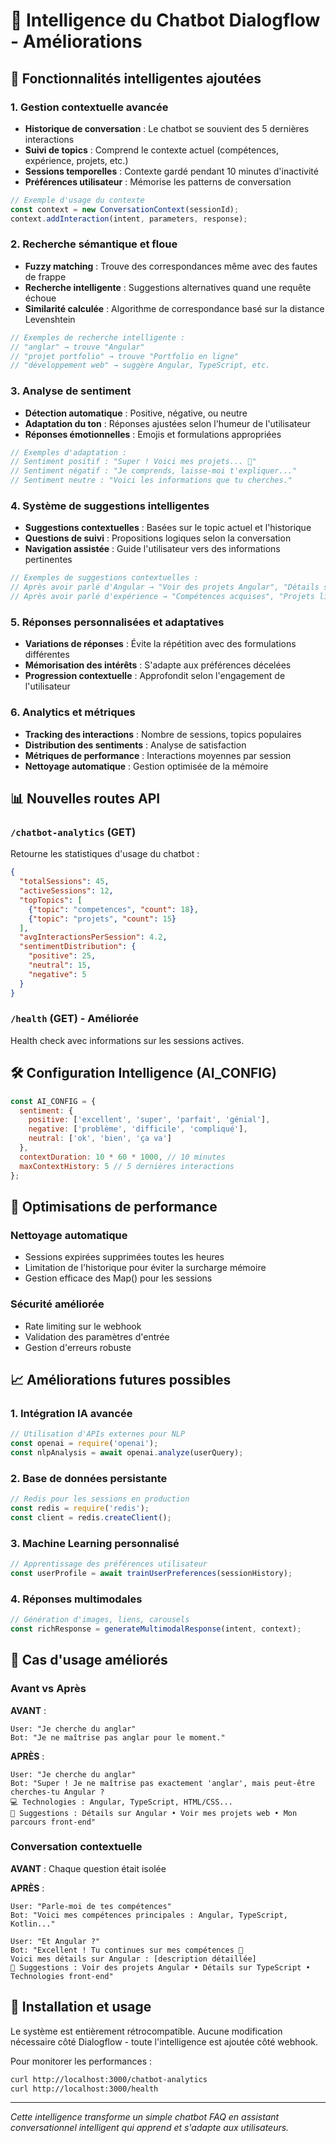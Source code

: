 # 🤖 Intelligence du Chatbot Dialogflow - Améliorations

## 🚀 Fonctionnalités intelligentes ajoutées

### 1. **Gestion contextuelle avancée**
- **Historique de conversation** : Le chatbot se souvient des 5 dernières interactions
- **Suivi de topics** : Comprend le contexte actuel (compétences, expérience, projets, etc.)
- **Sessions temporelles** : Contexte gardé pendant 10 minutes d'inactivité
- **Préférences utilisateur** : Mémorise les patterns de conversation

```javascript
// Exemple d'usage du contexte
const context = new ConversationContext(sessionId);
context.addInteraction(intent, parameters, response);
```

### 2. **Recherche sémantique et floue**
- **Fuzzy matching** : Trouve des correspondances même avec des fautes de frappe
- **Recherche intelligente** : Suggestions alternatives quand une requête échoue
- **Similarité calculée** : Algorithme de correspondance basé sur la distance Levenshtein

```javascript
// Exemples de recherche intelligente :
// "anglar" → trouve "Angular"
// "projet portfolio" → trouve "Portfolio en ligne"
// "développement web" → suggère Angular, TypeScript, etc.
```

### 3. **Analyse de sentiment**
- **Détection automatique** : Positive, négative, ou neutre
- **Adaptation du ton** : Réponses ajustées selon l'humeur de l'utilisateur
- **Réponses émotionnelles** : Emojis et formulations appropriées

```javascript
// Exemples d'adaptation :
// Sentiment positif : "Super ! Voici mes projets... 🎉"
// Sentiment négatif : "Je comprends, laisse-moi t'expliquer..."
// Sentiment neutre : "Voici les informations que tu cherches."
```

### 4. **Système de suggestions intelligentes**
- **Suggestions contextuelles** : Basées sur le topic actuel et l'historique
- **Questions de suivi** : Propositions logiques selon la conversation
- **Navigation assistée** : Guide l'utilisateur vers des informations pertinentes

```javascript
// Exemples de suggestions contextuelles :
// Après avoir parlé d'Angular → "Voir des projets Angular", "Détails sur TypeScript"
// Après avoir parlé d'expérience → "Compétences acquises", "Projets liés"
```

### 5. **Réponses personnalisées et adaptatives**
- **Variations de réponses** : Évite la répétition avec des formulations différentes
- **Mémorisation des intérêts** : S'adapte aux préférences décelées
- **Progression contextuelle** : Approfondit selon l'engagement de l'utilisateur

### 6. **Analytics et métriques**
- **Tracking des interactions** : Nombre de sessions, topics populaires
- **Distribution des sentiments** : Analyse de satisfaction
- **Métriques de performance** : Interactions moyennes par session
- **Nettoyage automatique** : Gestion optimisée de la mémoire

## 📊 Nouvelles routes API

### `/chatbot-analytics` (GET)
Retourne les statistiques d'usage du chatbot :
```json
{
  "totalSessions": 45,
  "activeSessions": 12,
  "topTopics": [
    {"topic": "competences", "count": 18},
    {"topic": "projets", "count": 15}
  ],
  "avgInteractionsPerSession": 4.2,
  "sentimentDistribution": {
    "positive": 25,
    "neutral": 15,
    "negative": 5
  }
}
```

### `/health` (GET) - Améliorée
Health check avec informations sur les sessions actives.

## 🛠️ Configuration Intelligence (AI_CONFIG)

```javascript
const AI_CONFIG = {
  sentiment: {
    positive: ['excellent', 'super', 'parfait', 'génial'],
    negative: ['problème', 'difficile', 'compliqué'],
    neutral: ['ok', 'bien', 'ça va']
  },
  contextDuration: 10 * 60 * 1000, // 10 minutes
  maxContextHistory: 5 // 5 dernières interactions
};
```

## 🔄 Optimisations de performance

### Nettoyage automatique
- Sessions expirées supprimées toutes les heures
- Limitation de l'historique pour éviter la surcharge mémoire
- Gestion efficace des Map() pour les sessions

### Sécurité améliorée
- Rate limiting sur le webhook
- Validation des paramètres d'entrée
- Gestion d'erreurs robuste

## 📈 Améliorations futures possibles

### 1. **Intégration IA avancée**
```javascript
// Utilisation d'APIs externes pour NLP
const openai = require('openai');
const nlpAnalysis = await openai.analyze(userQuery);
```

### 2. **Base de données persistante**
```javascript
// Redis pour les sessions en production
const redis = require('redis');
const client = redis.createClient();
```

### 3. **Machine Learning personnalisé**
```javascript
// Apprentissage des préférences utilisateur
const userProfile = await trainUserPreferences(sessionHistory);
```

### 4. **Réponses multimodales**
```javascript
// Génération d'images, liens, carousels
const richResponse = generateMultimodalResponse(intent, context);
```

## 🎯 Cas d'usage améliorés

### Avant vs Après

**AVANT** :
```
User: "Je cherche du anglar"
Bot: "Je ne maîtrise pas anglar pour le moment."
```

**APRÈS** :
```
User: "Je cherche du anglar"
Bot: "Super ! Je ne maîtrise pas exactement 'anglar', mais peut-être cherches-tu Angular ? 
💻 Technologies : Angular, TypeScript, HTML/CSS...
💭 Suggestions : Détails sur Angular • Voir mes projets web • Mon parcours front-end"
```

### Conversation contextuelle

**AVANT** : Chaque question était isolée

**APRÈS** :
```
User: "Parle-moi de tes compétences"
Bot: "Voici mes compétences principales : Angular, TypeScript, Kotlin..."

User: "Et Angular ?"
Bot: "Excellent ! Tu continues sur mes compétences 🎉 
Voici mes détails sur Angular : [description détaillée]
💭 Suggestions : Voir des projets Angular • Détails sur TypeScript • Technologies front-end"
```

## 🔧 Installation et usage

Le système est entièrement rétrocompatible. Aucune modification nécessaire côté Dialogflow - toute l'intelligence est ajoutée côté webhook.

Pour monitorer les performances :
```bash
curl http://localhost:3000/chatbot-analytics
curl http://localhost:3000/health
```

---

*Cette intelligence transforme un simple chatbot FAQ en assistant conversationnel intelligent qui apprend et s'adapte aux utilisateurs.*